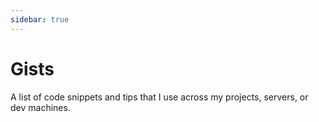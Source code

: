 ```yaml
---
sidebar: true
---
```

# Gists

A list of code snippets and tips that I use across my projects, servers, or dev machines.

<section-contents />

